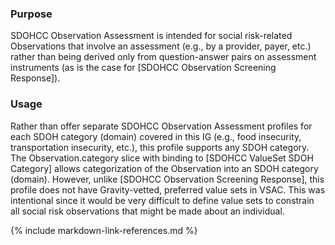 ### Purpose

SDOHCC Observation Assessment is intended for social risk-related Observations that involve an assessment (e.g., by a provider, payer, etc.) rather than being derived only from question-answer pairs on assessment instruments (as is the case for [SDOHCC Observation Screening Response]).

### Usage

Rather than offer separate SDOHCC Observation Assessment profiles for each SDOH category (domain) covered in this IG (e.g., food insecurity, transportation insecurity, etc.), this profile supports any SDOH category. The Observation.category slice with binding to [SDOHCC ValueSet SDOH Category] allows categorization of the Observation into an SDOH category (domain). However, unlike [SDOHCC Observation Screening Response], this profile does not have Gravity-vetted, preferred value sets in VSAC. This was intentional since it would be very difficult to define value sets to constrain all social risk observations that might be made about an individual.

{% include markdown-link-references.md %}
